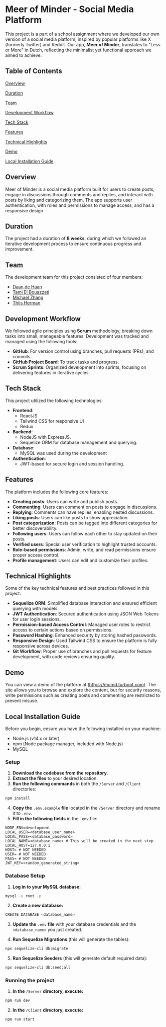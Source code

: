 # Meer of Minder - Social Media Platform

This project is a part of a school assignment where we developed our own version of a social media platform, inspired by popular platforms like X (formerly Twitter) and Reddit. Our app, **Meer of Minder**, translates to "Less or More" in Dutch, reflecting the minimalist yet functional approach we aimed to achieve.

## Table of Contents
[Overview](#overview)

[Duration](#duration)

[Team](#team)

[Development Workflow](#development-workflow)

[Tech Stack](#tech-stack)

[Features](#features)

[Technical Highlights](#technical-highlights)

[Demo](#demo)

[Local Installation Guide](#local-installation-guide)

## Overview

Meer of Minder is a social media platform built for users to create posts, engage in discussions through comments and replies, and interact with posts by liking and categorizing them. The app supports user authentication, with roles and permissions to manage access, and has a responsive design.

## Duration
The project had a duration of **8 weeks**, during which we followed an iterative development process to ensure continuous progress and improvement.

## Team
The development team for this project consisted of four members:
- [Daan de Haan](https://github.com/DaandeHaan)
- [Tami El Bouazzati](https://github.com/TamiELB)
- [Michael Zhang](https://github.com/mintycw)
- [Thijs Herman](https://github.com/Turbootzz)

## Development Workflow
We followed agile principles using **Scrum** methodology, breaking down tasks into small, manageable features. Development was tracked and managed using the following tools:
- **GitHub**: For version control using branches, pull requests (PRs), and commits.
- **GitHub Project Board**: To track tasks and progress.
- **Scrum Sprints**: Organized development into sprints, focusing on delivering features in iterative cycles.

## Tech Stack
This project utilized the following technologies:
- **Frontend**:
  - ReactJS
  - Tailwind CSS for responsive UI
  - Redux
- **Backend**:
  - NodeJS with ExpressJS.
  - Sequelize ORM for database management and querying.
- **Database**:
  - MySQL was used during the development
- **Authentication**:
  - JWT-based for secure login and session handling.

## Features
The platform includes the following core features:
- **Creating posts**: Users can write and publish posts.
- **Commenting**: Users can comment on posts to engage in discussions.
- **Replying**: Comments can have replies, enabling nested discussions.
- **Liking posts**: Users can like posts to show appreciation.
- **Post categorization**: Posts can be tagged into different categories for better discoverability.
- **Following users**: Users can follow each other to stay updated on their posts.
- **Verified users**: Special user verification to highlight trusted accounts.
- **Role-based permissions**: Admin, write, and read permissions ensure proper access control.
- **Profile management**: Users can edit and customize their profiles.

## Technical Highlights
Some of the key technical features and best practices followed in this project:
- **Sequelize ORM**: Simplified database interaction and ensured efficient querying with models.
- **JWT Authentication**: Secured authentication using JSON Web Tokens for user login sessions.
- **Permission-based Access Control**: Managed user roles to restrict access to certain actions based on permissions.
- **Password Hashing**: Enhanced security by storing hashed passwords.
- **Responsive Design**: Used Tailwind CSS to ensure the platform is fully responsive across devices.
- **Git Workflow**: Proper use of branches and pull requests for feature development, with code reviews ensuring quality.

## Demo
You can view a demo of the platform at (https://momd.turboot.com). The site allows you to browse and explore the content, but for security reasons, write permissions such as creating posts and commenting are restricted to prevent misuse.

## Local Installation Guide

Before you begin, ensure you have the following installed on your machine:

- Node.js (v14.x or later)
- npm (Node package manager, included with Node.js)
- MySQL

### Setup

1. **Download the codebase from the repository.**
2. **Extract the files** to your desired location.
3. **Run the following commands** in both the `/Server` and `/Client` directories:
```bash
npm install
```

4. **Copy the** `.env.example` **file** located in the `/Server` directory and rename it to `.env`.
5. **Fill in the following fields** in the `.env` file:
```env
NODE_ENV=development
LOCAL_USER=<database_user_name>
LOCAL_PASS=<database_password>
LOCAL_NAME=<database_name> # This will be created in the next step
LOCAL_HOST=127.0.0.1
HOST= # NOT NEEDED
USER= # NOT NEEDED
PASS= # NOT NEEDED
JWT_KEY=<random_generated_string>
```

### Database Setup
1. **Log in to your MySQL database:**
```bash
mysql -u root -p
```

2. **Create a new database:**
```bash
CREATE DATABASE <database_name>
```

3. **Update the** `.env` **file** with your database credentials and the `<database_name>` you just created.

4. **Run Sequelize Migrations** (this will generate the tables):
```bash
npx sequelize-cli db:migrate
```

5. **Run Sequelize Seeders** (this will generate default required data):
```bash
npx sequelize-cli db:seed:all
```

### Running the project
1. **In the** `/Server` **directory, execute:**
```bash
npm run dev
```

2. **In the** `/Client` **directory, execute:**
```bash
npm run start
```
